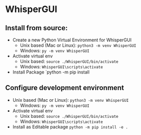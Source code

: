 # WhisperGUI

## Install from source:

* Create a new Python Virtual Environment for WhisperGUI
    * Unix based (Mac or Linux):
      `python3 -m venv WhisperGUI`
    * Windows:
      `py -m venv WhisperGUI`
* Activate virtual env
    * Unix based:
      `source ./WhisperGUI/bin/activate`
    * Windows:
      `WhisperGUI\scripts\activate`
* Install Package
  `python -m pip install

## Configure development environment
* Unix based (Mac or Linux):
  `python3 -m venv WhisperGUI`
    * Windows:
      `py -m venv WhisperGUI`
* Activate virtual env
    * Unix based:
      `source ./WhisperGUI/bin/activate`
    * Windows:
      `WhisperGUI\scripts\activate`
* Install as Editable package 
  `python -m pip install -e .`
